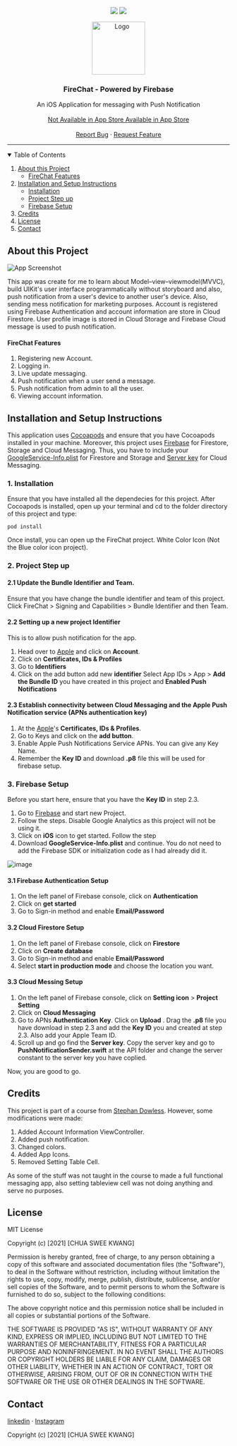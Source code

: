 <p align="center">
  <img src="https://img.shields.io/badge/Maintained%3F-no-red.svg">
  <img src="https://img.shields.io/github/stars/Sweekwang/Math-Trainer">
  
</p>

<p align="center">
  <a href="https://apps.apple.com/sg/app/mental-math-math-trainer/id1538276170">
    <img src="./FireChat/Readme/logo.png" alt="Logo" width="120" height="120">
  </a>

  <h3 align="center">FireChat - Powered by Firebase</h3>

  <p align="center">
    An iOS Application for messaging with Push Notification
    <br />
    <br />
    <a href="https://apps.apple.com/us/developer/chua-kwang/id1464828215s">Not Available in App Store Available in App Store</a>
    <br />
    <br />
    <a href="https://github.com/Sweekwang/FireChat-iOS/issues">Report Bug</a>
    ·
    <a href="https://github.com/Sweekwang/FireChat-iOS/issues">Request Feature</a>
  </p>
</p>

<hr/>

<!-- TABLE OF CONTENTS -->
<details open="open">
  <summary>Table of Contents</summary>
  <ol>
    <li>
      <a href="#about-this-project">About this Project</a>
      <ul>
        <li><a href="#firechat-features">FireChat Features</a></li>
      </ul>
    </li>
    <li>
      <a href="#installation-and-setup-instructions">Installation and Setup Instructions</a>
        <ul>
        <li><a href="#1-installation">Installation</a></li>
        <li><a href="#2-project-step-up">Project Step up</a></li>
        <li><a href="#3-firebase-setup">Firebase Setup</a></li>
      </ul>
    </li>
    <li><a href="#Credits">Credits</a></li>
    <li><a href="#license">License</a></li>
    <li><a href="#contact">Contact</a></li>
  </ol>
</details>

## About this Project
![App Screenshot](./FireChat/Readme/screenshot.png)

This app was create for me to learn about Model–view–viewmodel(MVVC), build UIKit's user interface programmatically without storyboard and also, push notification from a user's device to another user's device. Also, sending mess notification for marketing purposes. Account is registered using Firebase Authentication and account information are store in Cloud Firestore. User profile image is stored in Cloud Storage and Firebase Cloud message is used to push notification.

#### FireChat Features

1. Registering new Account.
2. Logging in.
3. Live update messaging.
4. Push notification when a user send a message.
5. Push notification from admin to all the user.
6. Viewing account information.

## Installation and Setup Instructions
This application uses [Cocoapods](https://guides.cocoapods.org/using/getting-started.html) and ensure that you have Cocoapods installed in your machine. Moreover, this project uses [Firebase](https://firebase.google.com/l) for Firestore, Storage and Cloud Messaging. Thus, you have to include your [GoogleService-Info.plist](https://firebase.google.com/docs/ios/setupl) for Firestore and Storage and [Server key](https://firebase.google.com/docs/cloud-messaging/server) for Cloud Messaging.

### 1. Installation
Ensure that you have installed all the dependecies for this project. After Cocoapods is installed, open up your terminal and cd to the folder directory of this project and type:
```
pod install
```

Once install, you can open up the FireChat project. White Color Icon (Not the Blue color icon project).

### 2. Project Step up
#### 2.1 Update the Bundle Identifier and Team.
Ensure that you have change the bundle identifier and team of this project. Click FireChat > Signing and Capabilities > Bundle Identifier and then Team.

#### 2.2 Setting up a new project Identifier
This is to allow push notification for the app.

1. Head over to [Apple](https://developer.apple.com/) and click on **Account**.
2. Click on **Certificates, IDs & Profiles**
3. Go to **Identifiers**
4. Click on the add button add new **identifier**
    Select App IDs > App > **Add the Bundle ID** you have created in this project and **Enabled Push Notifications**
    
#### 2.3 Establish connectivity between Cloud Messaging and the Apple Push Notification service (APNs authentication key)

1. At the  [Apple](https://developer.apple.com/)'s **Certificates, IDs & Profiles**.
2. Go to Keys and click on the **add button**.
3. Enable Apple Push Notifications Service APNs. You can give any Key Name.
4. Remember the **Key ID** and download **.p8** file this will be used for firebase setup.

### 3. Firebase Setup
Before you start here, ensure that you have the **Key ID** in step 2.3.
1. Go to [Firebase](https://firebase.google.com/) and start new Project.
2. Follow the steps. Disable Google Analytics as this project will not be using it.
3. Click on **iOS** icon to get started. Follow the step
4. Download **GoogleService-Info.plist** and continue. You do not need to add the Firebase SDK or  initialization code as I had already did it.

![image](./FireChat/Readme/googleService-info.png "hover title")

#### 3.1 Firebase Authentication Setup
1. On the left panel of Firebase console, click on **Authentication**
2. Click on **get started**
3. Go to Sign-in method and enable **Email/Password**

#### 3.2 Cloud Firestore Setup
1. On the left panel of Firebase console, click on **Firestore**
2. Click on **Create database**
3. Go to Sign-in method and enable **Email/Password**
4. Select **start in production mode** and choose the location you want.

#### 3.3 Cloud Messing Setup
1. On the left panel of Firebase console, click on **Setting icon** > **Project Setting**
2. Click on **Cloud Messaging**
3. Go to APNs **Authentication Key**. Click on **Upload** . Drag the **.p8** file you have download in step 2.3 and add the **Key ID** you and created at step 2.3. Also add your Apple Team ID.
4. Scroll up and go find the **Server key**. Copy the server key and go to **PushNotificationSender.swift** at the API folder and change the server constant to the server key you have coplied.

Now, you are good to go.

## Credits
This project is part of a course from [Stephan Dowless]("https://www.udemy.com/user/stephan-dowless/"). However, some modifications were made:

1. Added Account Information ViewController.
2. Added push notification.
3. Changed colors.
4. Added App Icons.
3. Removed Setting Table Cell.

As some of the stuff was not taught in the course to made a full functional messaging app, also setting tableview cell was not doing anything and serve no purposes.


## License
MIT License

Copyright (c) [2021] [CHUA SWEE KWANG]

Permission is hereby granted, free of charge, to any person obtaining a copy of this software and associated documentation files (the "Software"), to deal in the Software without restriction, including without limitation the rights to use, copy, modify, merge, publish, distribute, sublicense, and/or sell copies of the Software, and to permit persons to whom the Software is furnished to do so, subject to the following conditions:

The above copyright notice and this permission notice shall be included in all copies or substantial portions of the Software.

THE SOFTWARE IS PROVIDED "AS IS", WITHOUT WARRANTY OF ANY KIND, EXPRESS OR IMPLIED, INCLUDING BUT NOT LIMITED TO THE WARRANTIES OF MERCHANTABILITY, FITNESS FOR A PARTICULAR PURPOSE AND NONINFRINGEMENT. IN NO EVENT SHALL THE AUTHORS OR COPYRIGHT HOLDERS BE LIABLE FOR ANY CLAIM, DAMAGES OR OTHER LIABILITY, WHETHER IN AN ACTION OF CONTRACT, TORT OR OTHERWISE, ARISING FROM, OUT OF OR IN CONNECTION WITH THE SOFTWARE OR THE USE OR OTHER DEALINGS IN THE SOFTWARE.

## Contact
[linkedin](https://www.linkedin.com/in/chuasweekwang/) · [Instagram](https://www.instagram.com/sweekwang/)
 

Copyright (c) [2021] [CHUA SWEE KWANG]
